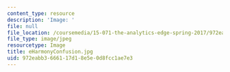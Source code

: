 ```yaml
---
content_type: resource
description: 'Image: '
file: null
file_location: /coursemedia/15-071-the-analytics-edge-spring-2017/972eabb3666117d18e5e0d8fcc1ae7e3_eHarmonyConfusion.jpg
file_type: image/jpeg
resourcetype: Image
title: eHarmonyConfusion.jpg
uid: 972eabb3-6661-17d1-8e5e-0d8fcc1ae7e3
---
```


